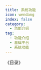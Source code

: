 ```yaml
---
title: 系统功能
icon: wendang
index: false
category:
  - 功能介绍
tag:
  - 功能介绍
  - 基础平台
  - 系统功能
---
```


《目录》

